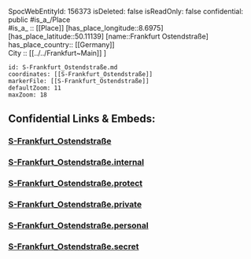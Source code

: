 ﻿---
location: [50.11139,8.6975] 
type: Station 
mapzoom: [8,18] 
mapmarker: train 
tags:
- geo/station/train
---
SpocWebEntityId: 156373
isDeleted: false
isReadOnly: false
confidential: public
#is_a_/Place  
#is_a_ :: [[Place]] 
[has_place_longitude::8.6975] 
[has_place_latitude::50.11139] 
[name::Frankfurt Ostendstraße] 
has_place_country:: [[Germany]]  
City :: [[../../Frankfurt~Main]] ] 


```leaflet
id: S-Frankfurt_Ostendstraße.md
coordinates: [[S-Frankfurt_Ostendstraße]] 
markerFile: [[S-Frankfurt_Ostendstraße]] 
defaultZoom: 11 
maxZoom: 18
```


## Confidential Links & Embeds: 

### [S-Frankfurt_Ostendstraße](/_public/Earth/Continent/Europe/Europe~Central/Germany/Germany~West/Hessen/counties~Hessen/Frankfurt~Main/Stations-FFM~S/S-Frankfurt_Ostendstraße.md) 

### [S-Frankfurt_Ostendstraße.internal](/_internal/Earth/Continent/Europe/Europe~Central/Germany/Germany~West/Hessen/counties~Hessen/Frankfurt~Main/Stations-FFM~S/S-Frankfurt_Ostendstraße.internal.md) 

### [S-Frankfurt_Ostendstraße.protect](/_protect/Earth/Continent/Europe/Europe~Central/Germany/Germany~West/Hessen/counties~Hessen/Frankfurt~Main/Stations-FFM~S/S-Frankfurt_Ostendstraße.protect.md) 

### [S-Frankfurt_Ostendstraße.private](/_private/Earth/Continent/Europe/Europe~Central/Germany/Germany~West/Hessen/counties~Hessen/Frankfurt~Main/Stations-FFM~S/S-Frankfurt_Ostendstraße.private.md) 

### [S-Frankfurt_Ostendstraße.personal](/_personal/Earth/Continent/Europe/Europe~Central/Germany/Germany~West/Hessen/counties~Hessen/Frankfurt~Main/Stations-FFM~S/S-Frankfurt_Ostendstraße.personal.md) 

### [S-Frankfurt_Ostendstraße.secret](/_secret/Earth/Continent/Europe/Europe~Central/Germany/Germany~West/Hessen/counties~Hessen/Frankfurt~Main/Stations-FFM~S/S-Frankfurt_Ostendstraße.secret.md) 

